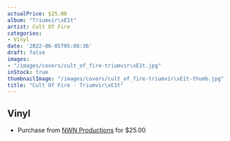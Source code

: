 ```yaml
---
actualPrice: $25.00
album: "Triumvir\xE1t"
artist: Cult Of Fire
categories:
- Vinyl
date: '2022-06-05T05:08:36'
draft: false
images:
- "/images/covers/cult_of_fire-triumvir\xE1t.jpg"
inStock: true
thumbnailImage: "/images/covers/cult_of_fire-triumvir\xE1t-thumb.jpg"
title: "Cult Of Fire - Triumvir\xE1t"
---
```


## Vinyl
* Purchase from [NWN Productions](http://shop.nwnprod.com/index.php?route=product/product&path=75&product_id=24162&sort=pd.name&order=ASC) for $25.00
